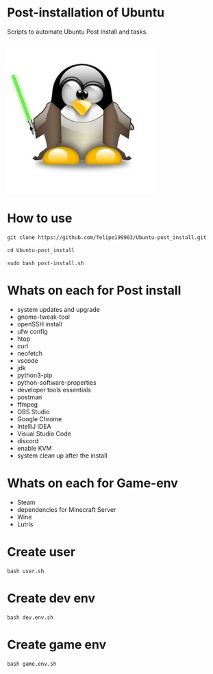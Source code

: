 # Post-installation of Ubuntu

Scripts to automate Ubuntu Post Install and tasks.
<br><br>
<img src=".github/ppyd.jpg">

# How to use
```
git clone https://github.com/felipe199903/Ubuntu-post_install.git
```
```
cd Ubuntu-post_install
```
```
sudo bash post-install.sh
```
# Whats on each for Post install
- system updates and upgrade
- gnome-tweak-tool
- openSSH install
- ufw config
- htop
- curl
- neofetch
- vscode
- jdk
- python3-pip
- python-software-properties
- developer tools essentials
- postman
- ffmpeg
- OBS Studio
- Google Chrome
- IntelliJ IDEA
- Visual Studio Code
- discord
- enable KVM
- system clean up after the install

# Whats on each for Game-env
- Steam
- dependencies for Minecraft Server
- Wine
- Lutris

# Create user

```
bash user.sh
```

# Create dev env

```
bash dev.env.sh
```

# Create game env

```
bash game.env.sh
```
